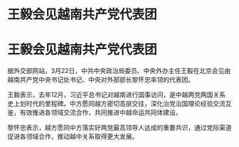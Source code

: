 # 王毅会见越南共产党代表团

# 王毅会见越南共产党代表团

据外交部网站，3月22日，中共中央政治局委员、中央外办主任王毅在北京会见由越南共产党中央书记处书记、中央对外部部长黎怀忠率领的代表团。

王毅表示，去年12月，习近平总书记对越南进行国事访问，是中越两党两国关系史上划时代的里程碑。中方愿同越方密切高层交往，深化治党治国理论经验交流互鉴，有效推进各领域交流合作，共同推进中越命运共同体建设。

黎怀忠表示，越方愿同中方落实好两党最高领导人达成的重要共识，通过党际渠道促进各领域合作，推动越中关系取得更大发展。

